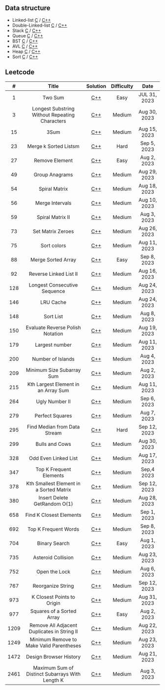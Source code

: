 ## Data structure

- Linked-list [C](https://github.com/zjimf/DataStructure/tree/master/C/linked-list) / [C++](https://github.com/zjimf/DataStructure/tree/master/C++/linked-list)
- Double-Linked-list [C](https://github.com/zjimf/DataStructureAlgorithm/tree/master/C/double-linked-list) / [C++](https://github.com/zjimf/DataStructure/tree/master/C++/double-linked-list)
- Stack [C](https://github.com/zjimf/DataStructure/tree/master/C/Stack) / [C++](https://github.com/zjimf/DataStructure/tree/master/C++/Stack)
- Queue [C](https://github.com/zjimf/DataStructure/tree/master/C/Queue) / [C++](https://github.com/zjimf/DataStructure/tree/master/C++/Queue)
- BST [C](https://github.com/zjimf/DataStructure/tree/master/C/BST) / [C++](https://github.com/zjimf/DataStructure/tree/master/C++/BST)
- AVL [C](https://github.com/zjimf/DataStructure/tree/master/C/AVL) / [C++](https://github.com/zjimf/DataStructure/tree/master/C++/AVL)
- Heap [C](https://github.com/zjimf/DataStructure/tree/master/C/Heap) / [C++](https://github.com/zjimf/DataStructure/tree/master/C++/Heap)
- Sort [C](https://github.com/zjimf/DataStructure/tree/master/C/Sort) / [C++](https://github.com/zjimf/DataStructure/tree/master/C++/Sort)

## Leetcode

|  #   |                      Title                      |                                                               Solution                                                               | Difficulty |     Date     |
| :--: | :---------------------------------------------: | :----------------------------------------------------------------------------------------------------------------------------------: | :--------: | :----------: |
|  1   |                     Two Sum                     |                      [C++](https://github.com/zjimf/DataStructureAlgorithm/blob/master/Leetcode/1.two-sum.cpp)                       |    Easy    | JUL 31, 2023 |
|  3   | Longest Substring Without Repeating Characters  |   [C++](https://github.com/zjimf/DataStructureAlgorithm/blob/master/Leetcode/3.longest-substring-without-repeating-characters.cpp)   |   Medium   | Aug 30, 2023 |
|  15  |                      3Sum                       |                       [C++](https://github.com/zjimf/DataStructureAlgorithm/blob/master/Leetcode/15.3-sum.cpp)                       |   Medium   | Aug 15, 2023 |
|  23  |              Merge k Sorted Listsm              |               [C++](https://github.com/zjimf/DataStructureAlgorithm/blob/master/Leetcode/23.merge-k-sorted-lists.cpp)                |    Hard    | Sep 5, 2023  |
|  27  |                 Remove Element                  |                  [C++](https://github.com/zjimf/DataStructureAlgorithm/blob/master/Leetcode/27.remove-element.cpp)                   |    Easy    | Aug 2, 2023  |
|  49  |                 Group Anagrams                  |                  [C++](https://github.com/zjimf/DataStructureAlgorithm/blob/master/Leetcode/49.group-anagrams.cpp)                   |   Medium   | Aug 29, 2023 |
|  54  |                  Spiral Matrix                  |                   [C++](https://github.com/zjimf/DataStructureAlgorithm/blob/master/Leetcode/54.spiral-matrix.cpp)                   |   Medium   | Aug 18, 2023 |
|  56  |                 Merge Intervals                 |                  [C++](https://github.com/zjimf/DataStructureAlgorithm/blob/master/Leetcode/56.merge-intervals.cpp)                  |   Medium   | Aug 10, 2023 |
|  59  |                Spiral Matrix II                 |                 [C++](https://github.com/zjimf/DataStructureAlgorithm/blob/master/Leetcode/59.spiral-matrix-ii.cpp)                  |   Medium   | Aug 3, 2023  |
|  73  |                Set Matrix Zeroes                |                 [C++](https://github.com/zjimf/DataStructureAlgorithm/blob/master/Leetcode/73.set-matrix-zeroes.cpp)                 |   Medium   | Aug 26, 2023 |
|  75  |                   Sort colors                   |                    [C++](https://github.com/zjimf/DataStructureAlgorithm/blob/master/Leetcode/75.sort-colors.cpp)                    |   Medium   | Aug 11, 2023 |
|  88  |               Merge Sorted Array                |                [C++](https://github.com/zjimf/DataStructureAlgorithm/blob/master/Leetcode/88.merge-sorted-array.cpp)                 |    Easy    | Sep 8, 2023  |
|  92  |             Reverse Linked List II              |              [C++](https://github.com/zjimf/DataStructureAlgorithm/blob/master/Leetcode/92.reverse-linked-list-ii.cpp)               |   Medium   | Aug 16, 2023 |
| 128  |          Longest Consecutive Sequence           |           [C++](https://github.com/zjimf/DataStructureAlgorithm/blob/master/Leetcode/128.longest-consecutive-sequence.cpp)           |   Medium   | Aug 24, 2023 |
| 146  |                    LRU Cache                    |                    [C++](https://github.com/zjimf/DataStructureAlgorithm/blob/master/Leetcode/146.lru-cache.cpp)                     |   Medium   | Aug 24, 2023 |
| 148  |                    Sort List                    |                    [C++](https://github.com/zjimf/DataStructureAlgorithm/blob/master/Leetcode/148.sort-list.cpp)                     |   Medium   | Aug 8, 2023  |
| 150  |        Evaluate Reverse Polish Notation         |         [C++](https://github.com/zjimf/DataStructureAlgorithm/blob/master/Leetcode/150.evaluate-reverse-polish-notation.cpp)         |   Medium   | Aug 19, 2023 |
| 179  |                 Largest number                  |                  [C++](https://github.com/zjimf/DataStructureAlgorithm/blob/master/Leetcode/179.largest-number.cpp)                  |   Medium   | Aug 11, 2023 |
| 200  |                Number of Islands                |                [C++](https://github.com/zjimf/DataStructureAlgorithm/blob/master/Leetcode/200.number-of-islands.cpp)                 |   Medium   | Aug 4, 2023  |
| 209  |            Minimum Size Subarray Sum            |            [C++](https://github.com/zjimf/DataStructureAlgorithm/blob/master/Leetcode/209.minimum-size-subarray-sum.cpp)             |   Medium   | Aug 2, 2023  |
| 215  |       Kth Largest Element in an Array Sum       |         [C++](https://github.com/zjimf/DataStructureAlgorithm/blob/master/Leetcode/215.kth-largest-element-in-an-array.cpp)          |   Medium   | Aug 11, 2023 |
| 264  |                 Ugly Number II                  |                  [C++](https://github.com/zjimf/DataStructureAlgorithm/blob/master/Leetcode/264.ugly-number-ii.cpp)                  |   Medium   | Sep 6, 2023  |
| 279  |                 Perfect Squares                 |                 [C++](https://github.com/zjimf/DataStructureAlgorithm/blob/master/Leetcode/279.perfect-squares.cpp)                  |   Medium   | Aug 7, 2023  |
| 295  |          Find Median from Data Stream           |           [C++](https://github.com/zjimf/DataStructureAlgorithm/blob/master/Leetcode/295.find-median-from-data-stream.cpp)           |    Hard    | Sep 12, 2023 |
| 299  |                 Bulls and Cows                  |                  [C++](https://github.com/zjimf/DataStructureAlgorithm/blob/master/Leetcode/299.bulls-and-cows.cpp)                  |   Medium   | Aug 30, 2023 |
| 328  |              Odd Even Linked List               |               [C++](https://github.com/zjimf/DataStructureAlgorithm/blob/master/Leetcode/328.odd-even-linked-list.cpp)               |   Medium   | Aug 17, 2023 |
| 347  |             Top K Frequent Elements             |             [C++](https://github.com/zjimf/DataStructureAlgorithm/blob/master/Leetcode/347.top-k-frequent-elements.cpp)              |   Medium   |  Sep,4 2023  |
| 378  |     Kth Smallest Element in a Sorted Matrix     |     [C++](https://github.com/zjimf/DataStructureAlgorithm/blob/master/Leetcode/378.kth-smallest-element-in-a-sorted-matrix.cpp)      |   Medium   | Sep 12, 2023 |
| 380  |          Insert Delete GetRandom O(1)           |           [C++](https://github.com/zjimf/DataStructureAlgorithm/blob/master/Leetcode/380.insert-delete-get-random-o-1.cpp)           |   Medium   | Aug 28, 2023 |
| 658  |             Find K Closest Elements             |             [C++](https://github.com/zjimf/DataStructureAlgorithm/blob/master/Leetcode/658.find-k-closest-elements.cpp)              |   Medium   | Sep 1, 2023  |
| 692  |              Top K Frequent Words               |               [C++](https://github.com/zjimf/DataStructureAlgorithm/blob/master/Leetcode/692.top-k-frequent-words.cpp)               |   Medium   | Sep 8, 2023  |
| 704  |                  Binary Search                  |                  [C++](https://github.com/zjimf/DataStructureAlgorithm/blob/master/Leetcode/704.binary-search.cpp)                   |    Easy    | Aug 1, 2023  |
| 735  |               Asteroid Collision                |                [C++](https://github.com/zjimf/DataStructureAlgorithm/blob/master/Leetcode/735.asteroid-collision.cpp)                |   Medium   | Aug 23, 2023 |
| 752  |                  Open the Lock                  |                  [C++](https://github.com/zjimf/DataStructureAlgorithm/blob/master/Leetcode/752.open-the-lock.cpp)                   |   Medium   | Aug 6, 2023  |
| 767  |                Reorganize String                |                [C++](https://github.com/zjimf/DataStructureAlgorithm/blob/master/Leetcode/767.reorganize-string.cpp)                 |   Medium   | Sep 12, 2023 |
| 973  |           K Closest Points to Origin            |            [C++](https://github.com/zjimf/DataStructureAlgorithm/blob/master/Leetcode/973.k-closest-points-to-origin.cpp)            |   Medium   | Aug 31, 2023 |
| 977  |            Squares of a Sorted Array            |            [C++](https://github.com/zjimf/DataStructureAlgorithm/blob/master/Leetcode/977.squares-of-a-sorted-array.cpp)             |    Easy    | Aug 2, 2023  |
| 1209 |   Remove All Adjacent Duplicates in String II   |   [C++](https://github.com/zjimf/DataStructureAlgorithm/blob/master/Leetcode/1209.remove-all-adjacent-duplicates-in-string-ii.cpp)   |   Medium   | Aug 22, 2023 |
| 1249 |    Minimum Remove to Make Valid Parentheses     |    [C++](https://github.com/zjimf/DataStructureAlgorithm/blob/master/Leetcode/1249.minimum-remove-to-make-valid-parentheses.cpp)     |   Medium   | Aug 23, 2023 |
| 1472 |             Design Browser History              |             [C++](https://github.com/zjimf/DataStructureAlgorithm/blob/master/Leetcode/1472.design-browser-history.cpp)              |   Medium   | Aug 21, 2023 |
| 2461 | Maximum Sum of Distinct Subarrays With Length K | [C++](https://github.com/zjimf/DataStructureAlgorithm/blob/master/Leetcode/2461.maximum-sum-of-distinct-subarrays-with-length-k.cpp) |   Medium   | Aug 3, 2023  |
